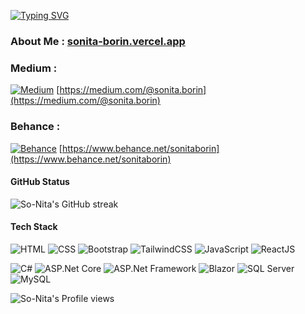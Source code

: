 [![Typing SVG](https://readme-typing-svg.demolab.com?font=Fira+Code&size=24&pause=1000&color=2196F3&random=false&width=435&lines=Hi+there%F0%9F%91%8B)](https://git.io/typing-svg)<br>
### About Me : [sonita-borin.vercel.app](https://sonita-borin.vercel.app/)

### Medium :  
[![Medium](https://img.shields.io/badge/Medium-%23000000.svg?style=for-the-badge&logo=Medium&logoColor=white)](https://medium.com/@sonita.borin) [https://medium.com/@sonita.borin](https://medium.com/@sonita.borin)

### Behance :  
[![Behance](https://img.shields.io/badge/Behance-%231776F2.svg?style=for-the-badge&logo=Behance&logoColor=white)](https://www.behance.net/sonitaborin) [https://www.behance.net/sonitaborin](https://www.behance.net/sonitaborin)


#### GitHub Status
![So-Nita's GitHub streak](https://github-readme-streak-stats.herokuapp.com/?user=so-nita&stroke=ffffff&background=0E1217&ring=8B959E&fire=ffffff&currStreakNum=ffffff&currStreakLabel=fff&sideNums=ffffff&sideLabels=8B959E&dates=ffffff)

#### Tech Stack
![HTML](https://img.shields.io/badge/HTML-%23E34F26.svg?style=for-the-badge&logo=html5&logoColor=white)
![CSS](https://img.shields.io/badge/CSS-%231572B6.svg?style=for-the-badge&logo=css3&logoColor=white)
![Bootstrap](https://img.shields.io/badge/Bootstrap-%237D5AB4.svg?style=for-the-badge&logo=bootstrap&logoColor=white)
![TailwindCSS](https://img.shields.io/badge/TailwindCSS-%2338B2AC.svg?style=for-the-badge&logo=tailwind-css&logoColor=white)
![JavaScript](https://img.shields.io/badge/JavaScript-%23F7DF1C.svg?style=for-the-badge&logo=javascript&logoColor=black)
![ReactJS](https://img.shields.io/badge/React-%2320232a.svg?style=for-the-badge&logo=react&logoColor=%2361DAFB)  

![C#](https://img.shields.io/badge/C%23-%23239120.svg?style=for-the-badge&logo=csharp&logoColor=white)
![ASP.Net Core](https://img.shields.io/badge/ASP.NET%20Core-%235C2D91.svg?style=for-the-badge&logo=dotnet&logoColor=white)
![ASP.Net Framework](https://img.shields.io/badge/ASP.NET%20Framework-%234B3E5B.svg?style=for-the-badge&logo=dotnet&logoColor=white)
![Blazor](https://img.shields.io/badge/Blazor-%235C2D91.svg?style=for-the-badge&logo=blazor&logoColor=white)
![SQL Server](https://img.shields.io/badge/SQL%20Server-%234B6ABF.svg?style=for-the-badge&logo=microsoftsqlserver&logoColor=white)
![MySQL](https://img.shields.io/badge/MySQL-%234479A1.svg?style=for-the-badge&logo=mysql&logoColor=white)

![So-Nita's Profile views](https://komarev.com/ghpvc/?username=so-nita&color=blue)

